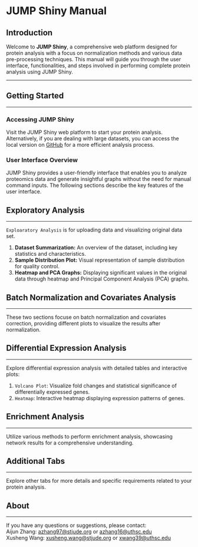 # JUMP Shiny Manual

## Introduction

Welcome to **JUMP Shiny**, a comprehensive web platform designed for protein analysis with a focus on normalization methods and various data pre-processing techniques. This manual will guide you through the user interface, functionalities, and steps involved in performing complete protein analysis using JUMP Shiny.

------------------------------------------------------------------------

## Getting Started

---
### Accessing JUMP Shiny

Visit the JUMP Shiny web platform to start your protein analysis. Alternatively, if you are dealing with large datasets, you can access the local version on [GitHub](https://github.com/) for a more efficient analysis process.

### User Interface Overview

JUMP Shiny provides a user-friendly interface that enables you to analyze proteomics data and generate insightful graphs without the need for manual command inputs. The following sections describe the key features of the user interface.


## Exploratory Analysis
---

`Exploaratory Analysis` is for uploading data and visualizing original data set.

1.  **Dataset Summarization:** An overview of the dataset, including key statistics and characteristics.
2.  **Sample Distribution Plot:** Visual representation of sample distribution for quality control.
3.  **Heatmap and PCA Graphs:** Displaying significant values in the original data through heatmap and Principal Component Analysis (PCA) graphs.

## Batch Normalization and Covariates Analysis

---
These two sections focuse on batch normalization and covariates correction, providing different plots to visualize the results after normalization.




## Differential Expression Analysis
---

Explore differential expression analysis with detailed tables and interactive plots:

1.  `Volcano Plot`: Visualize fold changes and statistical significance of differentially expressed genes.
2.  `Heatmap`: Interactive heatmap displaying expression patterns of genes.

## Enrichment Analysis

---
Utilize various methods to perform enrichment analysis, showcasing network results for a comprehensive understanding.



## Additional Tabs
---

Explore other tabs for more details and specific requirements related to your protein analysis.

## About
---
If you have any questions or suggestions, please contact:  
Aijun Zhang: azhang97@stjude.org or azhang16@uthsc.edu  
Xusheng Wang: xusheng.wang@stjude.org or xwang39@uthsc.edu